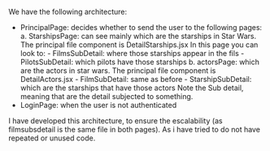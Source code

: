 We have the following architecture:
- PrincipalPage: decides whether to send the user to the following pages:
    a. StarshipsPage: can see mainly which are the starships in Star Wars. The principal file component is DetailStarships.jsx
    In this page you can look to:
        - FilmsSubDetail: where those starships appear in the fils
        - PilotsSubDetail: which pilots have those starships
    b. actorsPage: which are the actors in star wars. The principal file component is DetailActors.jsx
        - FilmSubDetail: same as before
        - StarshipSubDetail: which are the starships that have those actors
    Note the Sub detail, meaning that are the detail subjected to something.
- LoginPage: when the user is not authenticated

I have developed this architecture, to ensure the escalability (as filmsubsdetail is the same file in both pages). As i have tried to do not have repeated or unused code. 
